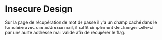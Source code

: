 # Insecure Design

Sur la page de récupération de mot de passe il y'a un champ caché dans le fomulaire avec une addresse mail, il suffit simplement de changer celle-ci par une  aurte addresse mail valide afin de récupérer le flag.